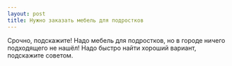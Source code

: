 ```yaml
---
layout: post 
title: Нужно заказать мебель для подростков 
--- 
```

Срочно, подскажите! Надо мебель для подростков, но в городе ничего подходящего не нашёл! Надо быстро найти хороший вариант, подскажите советом.
